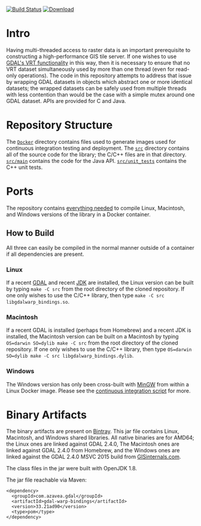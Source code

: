 [![Build Status](https://travis-ci.org/geotrellis/gdal-warp-bindings.svg?branch=master)](https://travis-ci.org/geotrellis/gdal-warp-bindings) [![Download](https://api.bintray.com/packages/azavea/geotrellis/gdal-warp-bindings/images/download.svg)](https://bintray.com/azavea/geotrellis/gdal-warp-bindings/_latestVersion)

# Intro #

Having multi-threaded access to raster data is an important prerequisite to constructing a high-performance GIS tile server.
If one wishes to use [GDAL's VRT functionality](https://www.gdal.org/gdal_vrttut.html) in this way, then it is necessary to ensure that no VRT dataset simultaneously used by more than one thread (even for read-only operations).
The code in this repository attempts to address that issue by wrapping GDAL datasets in objects which abstract one or more identical datasets; the wrapped datasets can be safely used from multiple threads with less contention than would be the case with a simple mutex around one GDAL dataset.
APIs are provided for C and Java.

# Repository Structure #

The [`Docker`](Docker) directory contains files used to generate images used for continuous integration testing and deployment.
The [`src`](src) directory contains all of the source code for the library; the C/C++ files are in that directory.
[`src/main`](src/main) contains the code for the Java API.
[`src/unit_tests`](src/unit_tests) contains the C++ unit tests.

# Ports #

The repository contains [everything needed](Docker/Dockerfile.environment) to compile Linux, Macintosh, and Windows versions of the library in a Docker container.

## How to Build ##

All three can easily be compiled in the normal manner outside of a container if all dependencies are present.

### Linux ###

If a recent [GDAL](https://www.gdal.org/) and recent [JDK](https://openjdk.java.net/) are installed, the Linux version can be built by typing `make -C src` from the root directory of the cloned repository.
If one only wishes to use the C/C++ library, then type `make -C src libgdalwarp_bindings.so`.

### Macintosh ###

If a recent GDAL is installed (perhaps from Homebrew) and a recent JDK is installed, the Macintosh version can be built on a Macintosh by typing `OS=darwin SO=dylib make -C src` from the root directory of the cloned repository.
If one only wishes to use the C/C++ library, then type `OS=darwin SO=dylib make -C src libgdalwarp_bindings.dylib`.

### Windows ###

The Windows version has only been cross-built with [MinGW](http://www.mingw.org/wiki/InstallationHOWTOforMinGW) from within a Linux Docker image.  Please see the [continuous integration script](.travis/tests.sh) for more.

# Binary Artifacts #

The binary artifacts are present on [Bintray](https://bintray.com/azavea/geotrellis/gdal-warp-bindings/_latestVersion).
This jar file contains Linux, Macintosh, and Windows shared libraries.
All native binaries are for AMD64; the Linux ones are linked against GDAL 2.4.0, The Macintosh ones are linked against GDAL 2.4.0 from Homebrew, and the Windows ones are linked against the GDAL 2.4.0 MSVC 2015 build from [GISinternals.com](http://www.gisinternals.com/release.php).

The class files in the jar were built with OpenJDK 1.8.

The jar file reachable via Maven:
```
<dependency>
  <groupId>com.azavea.gdal</groupId>
  <artifactId>gdal-warp-bindings</artifactId>
  <version>33.21ad90</version>
  <type>pom</type>
</dependency>
```
